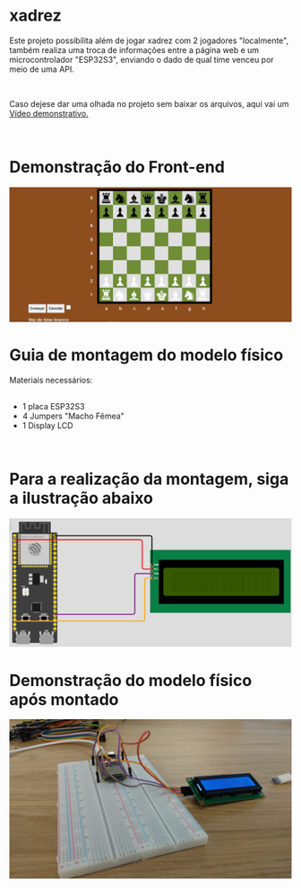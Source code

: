 # xadrez
<p>Este projeto possibilita além de jogar xadrez com 2 jogadores "localmente", também realiza uma troca de informações entre a página web e um microcontrolador "ESP32S3", enviando o dado de qual time venceu por meio de uma API.</p>
<br>

<p>Caso dejese dar uma olhada no projeto sem baixar os arquivos, aqui vai um <a href="https://www.youtube.com/watch?v=jSJb0L2z9xk">Vídeo demonstrativo.<a></p>


<br>

<h1>Demonstração do Front-end</h1>
<img src="https://github.com/LPHBackspace/xadrez/blob/main/xadrez_images/xadrez_img.PNG">
<br>
<h1>Guia de montagem do modelo físico</h1>
<p>Materiais necessários:</p>

##

- 1 placa ESP32S3
- 4 Jumpers "Macho Fêmea"
- 1 Display LCD
  
<br>
  
<h1>Para a realização da montagem, siga a ilustração abaixo</h1>
  
<img src="https://github.com/LPHBackspace/xadrez/blob/main/xadrez_images/guia%20de%20montagem.PNG">
  
<br>
  
<h1>Demonstração do modelo físico após montado</h1>
<img src="https://github.com/LPHBackspace/xadrez/blob/main/xadrez_images/modelo_fisico.jpeg">
